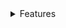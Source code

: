 <details>
<summary>Features</summary>


1. ### Test form validation
  1. Required field
  1. Date before set date
  1. Valid date
  1. Syncs with app state
1. ### Style control
  1. Add custom select style
  1. Add fieldset
  1. Style for locale difference
  1. If field is in error, make all borders red
  1. theme select
  1. ✅ terra-form-select and terra-form-input have different focus outlining styles (talked with Neil about this)
1. ### Accessibility
  1. Wire up error text to be read by form inputs
  1. Wire up help text to be read by form inputs
  1. Wire up legend text to be read by form inputs
  1. Test with JAWS
  1. Test with VoiceOver
  1. Test with iOS VoiceOVer


1. ### ⚠️ Focus Handling
  1. ⚠️(Check this on mobile, iOS select didnt seem to shift focus from month select to input)
  1. ⚠️iOS seems to be buggy, not sure if there is a good fix for this, seems to be a known bug with iOS and programmatic focus shift
  1. ✅ Add onFocus and onBlur props
  1. ✅ If user enters 0 then another number in the day field, e.g. 0 then 4, the day field does not move focus to the next input
  1. ✅ Focus should shift between inputs when you fill them.
    1. ✅ Focus shifts from month to day in month-day-year format
    1. ✅ Focus shifts from day to year in month-day-year format
    1. ✅ Focus shifts from month to year in day-month-year format
    1. ✅ Focus shifts from day to month in day-month-year format
  1. ✅ Look at how the time picker hour input works when you enter the number 1. This is how it should work in the day input if you enter 1, 2, or 3.
      1. ✅ On blur, pad these values if the length is equal to 1
1. ### ✅ Fieldset
  1. ✅ Make custom fieldset and move help text below
  1. ✅ Make field and non field format
  1. ✅ Make legend required.
1. ### ✅ Month Keyboard Navigation
  1. ✅ Up arrow cycles value up, ends when the first month is reached
  1. ✅ Down arrow cycles value down, ends with the last month is reached
  1. ✅ Up/Down arrow cycling works if month select is empty
  1. ✅ Left Arrow
    1. ✅ If in `day-month-year` format, it moves to the day
  1. ✅ Right Arrow
    1. ✅ If in `month-day-year` format, it moves to the day
    1. ✅ If in `day-month-year` format, it moves to the year
  1. ✅ Backspace
    1. ✅ It clears the field
    1. ✅ If in `day-month-year` and the month value is empty, it moves to the day
1. ### ✅ Day Keyboard Navigation
  1. ✅ Focus into day, press up or down, then try and enter alpha keys. Should not allow alpha keys.
  1. ✅ Clear field and then press up, should not return console error
  1. ✅ Up/Down arrow cycling works if day input is empty
  1. ✅ Up arrow cycles value up with 0 padded values, resets to 01 after it passes 31
  1. ✅ Down arrow cycles value down, with 0 padded values, resets to 31 after it passes 01
  1. ✅ Left Arrow
    1. ✅ Allows moving the cursor within the input if there is a value
    1. ✅ If in `month-day-year` format and day value is empty or cursor is at start of input, it moves to the month
  1. ✅ Right Arrow
    1. ✅ Allows moving the cursor within the input if there is a value
    1. ✅ If in `month-day-year` format and day value is empty or cursor is at end of input, it moves to the year
    1. ✅ If in `day-month-year` format and day value is empty or cursor is at end of input, it moves to the month
  1. ✅ Backspace
    1. ✅ It clears the field
    1. ✅ If in `month-day-year` and the day value is empty, it moves to the month input
1. ### ✅ Year Keyboard Navigation
  1. ✅ Up/Down arrow cycling works if day input is empty
  1. ✅ Focus into year, press up or down, then try and enter alpha keys. Should not allow alpha keys.
  1. ✅ Clear field and then press up, should not return console error
  1. ✅ Up arrow cycles value up, resets to 1 after it passes 9999
  1. ✅ Down arrow cycles value down, resets to 9999 after it passes 1
  1. ✅ Left Arrow
    1. ✅ Allows moving the cursor within the input if there is a value
    1. ✅ If in `month-day-year` format and day value is empty or cursor is at start of input, it moves to the month
  1. ✅ Backspace
    1. ✅ It clears the field
      1. ✅ Start with empty year, enter a value, then try to fully clear the value.
      1. ✅ Start with filled year, enter a value, then try to fully clear the value.
    1. ✅ If in `month-day-year` and the year value is empty, it moves to the day input
    1. ✅ If in `day-month-year` and the year value is empty, it moves to the month input
1. ### ✅  Translations / i18n
  1. ✅ Add translations
  1. ✅ Month names
  1. ✅ Day, Month, Year placeholders
  1. ✅ Hard code month translations into select to interface with react-intl
  1. ✅ make display based of locale
1. ### ✅ 0 handling
  1. ✅ Try entering 0 into day field, it should display 0
    1. ✅ Try entering another 0, so "00", into the day field, it should clear the value
  1. ✅ 0000-00
  1. ✅ 0000-0
  1. ✅ 0000-00-00
  1. ✅ 0000-00-0
  1. ✅ 0000-0-00
1. ### ✅ Misc.
  1. ✅ Figure out weirdness with year field. Enter 0000 then press backspace 4 times.
  1. ✅ handle people entering space (empty string in day and year fields)
    1. ✅ Users shouldnt be able to enter a space into day our year
  1. ✅ Select January, 31st, 2019. Change month to February. Should result in Invalid Date being returned in onChange callback
  1. ✅ Fixed: Using onChange to set the internal date can lead to invalid or unexpected dates. e.g. moment("2004-2-31").format() is formatted as 2004-03-02 where adding a 0 to the month, moment("2004-02-31").format(); is correctly parsed as an invalid date.
  1. ✅ Select January. Type 1 in day input. Should stay as number 1.
    1. ✅ If user presses 4, it should update to 14 and focus should shift to next field.
    1. ✅ If user presses tab instead of 4, it should update to 01 and shift focus to next field
  1. ✅ Update onChange args to (event, changedValue, isInvalid)
  1. ✅ look into hidden field pattern similar to time input
  1. ✅ Fix issue with input values like 2000-3-04 in value prop being rendered as correct month, single digit month value should not render month
  1. ⚠️onChange is not called when value prop is updated, only when inputs are updated.
    1. ⚠️This is how the time input works as well. Planning to leave as is.
</details>